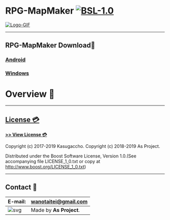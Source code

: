 # RPG-MapMaker [![BSL-1.0](https://img.shields.io/badge/license-BSL--1.0-blue.svg)](https://github.com/Kasugaccho/DungeonTemplateLibrary/blob/master/LICENSE_1_0.txt)

[![Logo-GIF](https://qiita-image-store.s3.amazonaws.com/0/213065/82334964-37ef-e21c-79c9-e3afc2fd3b47.png)](https://github.com/Kasugaccho/DungeonTemplateLibrary/wiki/API-reference)

---

## RPG-MapMaker Download👾

### **[Android](http://bit.ly/2EcDFvP)**
### **[Windows](http://bit.ly/2UekarB)**

# Overview 💬

---

## [License 💳](https://github.com/Kasugaccho/RPG-MapMaker/blob/master/LICENSE_1_0.txt)

[**>> View License 💳**](https://github.com/Kasugaccho/RPG-MapMaker/blob/master/LICENSE_1_0.txt)

Copyright (c) 2017-2019 Kasugaccho.
Copyright (c) 2018-2019 As Project.

Distributed under the Boost Software License, Version 1.0.(See accompanying file LICENSE_1_0.txt or copy at http://www.boost.org/LICENSE_1_0.txt)

---

## Contact 📮

|E-mail:|wanotaitei@gmail.com|
|:---|:---|
|![svg](https://Kasugaccho.github.io/DungeonPicture/Picture/as_logo.svg)|Made by **As Project**.|
